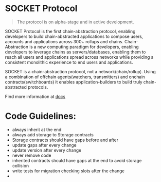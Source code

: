 # SOCKET Protocol

> The protocol is on alpha-stage and in active development.

SOCKET Protocol is the first chain-abstraction protocol, enabling developers to build chain-abstracted applications to compose users, accounts and applications across 300+ rollups and chains. Chain-Abstraction is a new computing paradigm for developers, enabling developers to leverage chains as servers/databases, enabling them to reach all users and applications spread across networks while providing a consistent monolithic experience to end users and applications.

SOCKET is a chain-abstraction protocol, not a network(chain/rollup). Using a combination of offchain agents(watchers, transmitters) and onchain contracts(switchboards) it enables application-builders to build truly chain-abstracted protocols.

Find more information at [docs](https://docs.socket.tech)

# Code Guidelines:

- always inherit at the end
- always add storage to Storage contracts
- Storage contracts should have gaps before and after
- update gaps after every change
- update version after every change
- never remove code
- inherited contracts should have gaps at the end to avoid storage collision
- write tests for migration checking slots after the change
-

